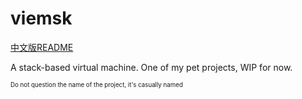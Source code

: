 # viemsk
[中文版README](README_zh-CN.md)

A stack-based virtual machine. One of my pet projects, WIP for now.

<sub><sub>Do not question the name of the project, it's casually named</sub></sub>